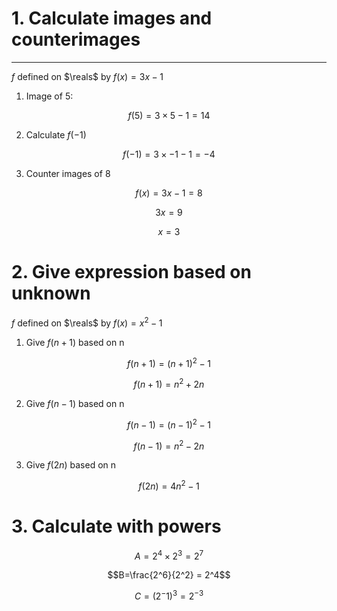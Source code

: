 # 1. Calculate images and counterimages
---
$f$ defined on $\reals$ by $f(x)=3x-1$
1. Image of 5:

$$f(5)=3\times{5}-1=14$$

2. Calculate $f(-1)$

$$f(-1) = 3\times-1-1=-4$$

3. Counter images of 8

$$f(x) = 3x - 1 = 8$$

$$3x = 9$$

$$x = 3$$

# 2. Give expression based on unknown

$f$ defined on $\reals$ by $f(x)=x^2-1$

1. Give $f(n+1)$ based on n

$$f(n+1) = (n+1)^2 - 1$$

$$f(n+1) = n^2 + 2n$$

2. Give $f(n-1)$ based on n

$$f(n-1) = (n-1)^2 - 1$$

$$f(n-1) = n^2 - 2n$$

3. Give $f(2n)$ based on n

$$f(2n) = 4n^2 - 1$$

# 3. Calculate with powers

$$A=2^4\times2^3 = 2^7$$

$$B=\frac{2^6}{2^2} = 2^4$$

$$C=(2^-1)^3 = 2^{-3}$$